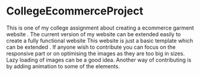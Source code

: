 # CollegeEcommerceProject
This is one of my college assignment about creating a ecommerce garment website . The current version of my website can be extended easily to create a fully functional website This website is just a basic template which can be extended . If anyone wish to contribute you can focus on the responsive part or on optimising the images as they are too big in sizes. Lazy loading of images can be a good idea. Another way of contributing is by adding animation to some of the elements.
